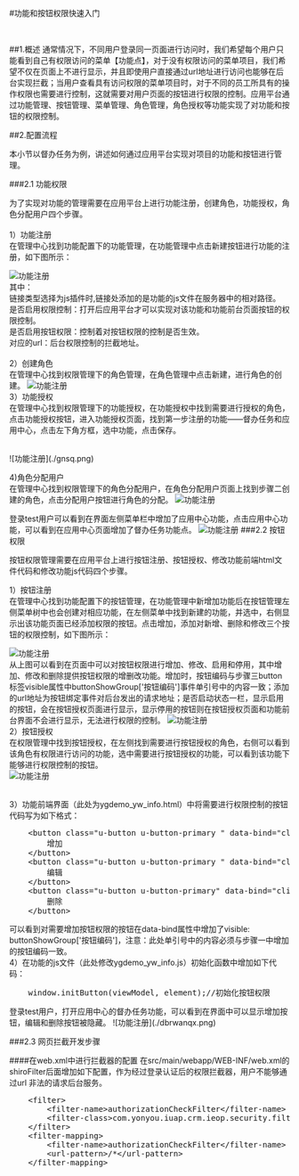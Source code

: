 #功能和按钮权限快速入门

</br>


##1.概述
通常情况下，不同用户登录同一页面进行访问时，我们希望每个用户只能看到自己有权限访问的菜单【功能点】，对于没有权限访问的菜单项目，我们希望不仅在页面上不进行显示，并且即使用户直接通过url地址进行访问也能够在后台实现拦截；当用户查看具有访问权限的菜单项目时，对于不同的员工所具有的操作权限也需要进行控制，这就需要对用户页面的按钮进行权限的控制。应用平台通过功能管理、按钮管理、菜单管理、角色管理，角色授权等功能实现了对功能和按钮的权限控制。

##2.配置流程

本小节以督办任务为例，讲述如何通过应用平台实现对项目的功能和按钮进行管理。</br>

###2.1 功能权限

为了实现对功能的管理需要在应用平台上进行功能注册，创建角色，功能授权，角色分配用户四个步骤。</br></br>
1）功能注册</br>
在管理中心找到功能配置下的功能管理，在功能管理中点击新建按钮进行功能的注册，如下图所示：

![功能注册](./gnjdzc.png)
</br>
其中：</br>
链接类型选择为js插件时,链接处添加的是功能的js文件在服务器中的相对路径。</br>
是否启用权限控制：打开后应用平台才可以实现对该功能和功能前台页面按钮的权限控制。</br>
是否启用按钮权限：控制着对按钮权限的控制是否生效。</br>
对应的url：后台权限控制的拦截地址。</br>
</br>
2）创建角色</br>
在管理中心找到权限管理下的角色管理，在角色管理中点击新建，进行角色的创建。
![功能注册](./jscj.png)
</br>
3）功能授权</br>
在管理中心找到权限管理下的功能授权，在功能授权中找到需要进行授权的角色，点击功能授权按钮，进入功能授权页面，找到第一步注册的功能——督办任务和应用中心，点击左下角方框，选中功能，点击保存。

</br>
![功能注册](./gnsq.png)
</br>

4)角色分配用户</br>
在管理中心找到权限管理下的角色分配用户，在角色分配用户页面上找到步骤二创建的角色，点击分配用户按钮进行角色的分配。
![功能注册](./jsfpyh.png)
</br>

登录test用户可以看到在界面左侧菜单栏中增加了应用中心功能，点击应用中心功能，可以看到在应用中心页面增加了督办任务功能点。
![功能注册](./test.png)
###2.2 按钮权限

按钮权限管理需要在应用平台上进行按钮注册、按钮授权、修改功能前端html文件代码和修改功能js代码四个步骤。

1）按钮注册
</br>在管理中心找到功能配置下的按钮管理，在功能管理中新增加功能后在按钮管理左侧菜单树中也会创建对相应功能，在左侧菜单中找到新建的功能，并选中，右侧显示出该功能页面已经添加权限的按钮。点击增加，添加对新增、删除和修改三个按钮的权限控制，如下图所示：

![功能注册](./anqx.png)
</br>
从上图可以看到在页面中可以对按钮权限进行增加、修改、启用和停用，其中增加、修改和删除提供按钮权限的增删改功能。增加时，按钮编码与步骤三button标签visible属性中buttonShowGroup['按钮编码']事件单引号中的内容一致；添加的url地址为按钮绑定事件对后台发出的请求地址；是否启动状态一栏，显示启用的按钮，会在按钮授权页面进行显示，显示停用的按钮则在按钮授权页面和功能前台界面不会进行显示，无法进行权限的控制。
![功能注册](./ansq.png)
</br>
2）按钮授权</br>
在权限管理中找到按钮授权，在左侧找到需要进行按钮授权的角色，右侧可以看到该角色有权限进行访问的功能，选中需要进行按钮授权的功能，可以看到该功能下能够进行权限控制的按钮。
</br>
![功能注册](./ansq2.png)

</br>
3）功能前端界面（此处为ygdemo_yw_info.html）中将需要进行权限控制的按钮代码写为如下格式：
<pre>
    &lt;button class="u-button u-button-primary " data-bind="click: event.addClick, visible: buttonShowGroup['add']">
        增加
    &lt;/button>
    &lt;button class="u-button u-button-primary " data-bind="click: event.editClick, visible: buttonShowGroup['update']">
        编辑
    &lt;/button>
    &lt;button class="u-button u-button-primary" data-bind="click: event.delRow, visible: buttonShowGroup['delete']">
        删除
    &lt;/button>
</pre>
可以看到对需要增加按钮权限的按钮在data-bind属性中增加了visible: buttonShowGroup['按钮编码']，注意：此处单引号中的内容必须与步骤一中增加的按钮编码一致。

</br>
4）在功能的js文件（此处修改ygdemo_yw_info.js）初始化函数中增加如下代码：</br>
<pre>
    window.initButton(viewModel, element);//初始化按钮权限
</pre>
登录test用户，打开应用中心的督办任务功能，可以看到在界面中可以显示增加按钮，编辑和删除按钮被隐藏。
![功能注册](./dbrwanqx.png)


###2.3 网页拦截开发步骤

####在web.xml中进行拦截器的配置
在src/main/webapp/WEB-INF/web.xml的shiroFilter后面增加如下配置，作为经过登录认证后的权限拦截器，用户不能够通过url 非法的请求后台服务。
<pre>
    &lt;filter>
        &lt;filter-name>authorizationCheckFilter&lt;/filter-name>
        &lt;filter-class>com.yonyou.iuap.crm.ieop.security.filter.AuthorizationCheckFilter&lt;/filter-class>
    &lt;/filter>
    &lt;filter-mapping>
        &lt;filter-name>authorizationCheckFilter&lt;/filter-name>
        &lt;url-pattern>/*&lt;/url-pattern>
    &lt;/filter-mapping>
</pre>
</br>







